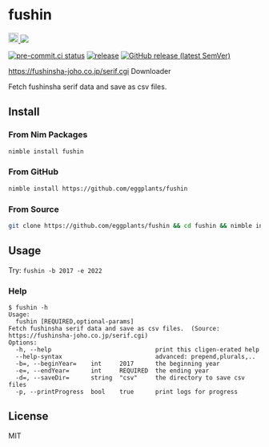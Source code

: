 # fushin

<a alt=nimble-directory href=https://nimble.directory/pkg/fushin>
  <img height=20 src=https://raw.githubusercontent.com/yglukhov/nimble-tag/master/nimble.png />
</a> <a alt=doc href=https://egpl.ga/fushin/fushin.html>
  <img src=https://github.com/eggplants/fushin/actions/workflows/pages/pages-build-deployment/badge.svg />
</a>

[![pre-commit.ci status](
  <https://results.pre-commit.ci/badge/github/eggplants/fushin/master.svg>
  )](
  <https://results.pre-commit.ci/latest/github/eggplants/fushin/master>
) [![release](
  <https://github.com/eggplants/fushin/actions/workflows/release.yml/badge.svg>
  )](
  <https://github.com/eggplants/fushin/actions/workflows/release.yml>
) [![GitHub release (latest SemVer)](
  <https://img.shields.io/github/v/release/eggplants/fushin?logo=github&sort=semver>
  )](
  <https://github.com/eggplants/fushin/releases>
)

<!--

[![PyPI](https://img.shields.io/pypi/v/fushin?color=blue)](https://pypi.org/project/fushin)

-->

<https://fushinsha-joho.co.jp/serif.cgi> Downloader

Fetch fushinsha serif data and save as csv files.

## Install

<!--

### From Binary

See: Releases

-->

### From Nim Packages

```bash
nimble install fushin
```

### From GitHub

```bash
nimble install https://github.com/eggplants/fushin
```

### From Source

```bash
git clone https://github.com/eggplants/fushin && cd fushin && nimble install
```

## Usage

Try: `fushin -b 2017 -e 2022`

### Help

```shellsession
$ fushin -h
Usage:
  fushin [REQUIRED,optional-params]
Fetch fushinsha serif data and save as csv files.  (Source: https://fushinsha-joho.co.jp/serif.cgi)
Options:
  -h, --help                             print this cligen-erated help
  --help-syntax                          advanced: prepend,plurals,..
  -b=, --beginYear=    int     2017      the beginning year
  -e=, --endYear=      int     REQUIRED  the ending year
  -d=, --saveDir=      string  "csv"     the directory to save csv files
  -p, --printProgress  bool    true      print logs for progress
```

## License

MIT
